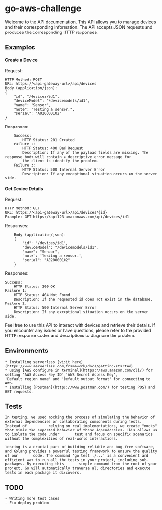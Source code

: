 # go-aws-challenge
Welcome to the API documentation. This API allows you to manage devices and their corresponding information. The API accepts JSON requests and produces the corresponding HTTP responses.

## Examples

#### Create a Device

Request:

    HTTP Method: POST
    URL: https://<api-gateway-url>/api/devices
    Body (application/json):
    {
        "id": "/devices/id1",
        "deviceModel": "/devicemodels/id1",
        "name": "Sensor",
        "note": "Testing a sensor.",
        "serial": "A020000102"
    }

Responses:

        Success:
            HTTP Status: 201 Created
        Failure 1:
            HTTP Status: 400 Bad Request
            Description: If any of the payload fields are missing. The response body will contain a descriptive error message for
            the client to identify the problem.
        Failure 2:
            HTTP Status: 500 Internal Server Error
            Description: If any exceptional situation occurs on the server side.

#### Get Device Details

Request:

    HTTP Method: GET
    URL: https://<api-gateway-url>/api/devices/{id}
    Example: GET https://api123.amazonaws.com/api/devices/id1

Responses:

        Body (application/json):
        {
            "id": "/devices/id1",
            "deviceModel": "/devicemodels/id1",
            "name": "Sensor",
            "note": "Testing a sensor.",
            "serial": "A020000102"
        }

Responses:
            
    Success:
        HTTP Status: 200 OK
    Failure 1:
        HTTP Status: 404 Not Found
        Description: If the requested id does not exist in the database.
    Failure 2:
        HTTP Status: 500 Internal Server Error
        Description: If any exceptional situation occurs on the server side.

Feel free to use this API to interact with devices and retrieve their details. If you encounter any issues or have questions, please refer to the provided HTTP response codes and descriptions to diagnose the problem.

## Environments
    * Installing serverless [visit here](https://www.serverless.com/framework/docs/getting-started).
    * using [AWS configure in terminal](https://aws.amazon.com/cli/) for setting 'AWS Access Key ID','AWS Secret Access Key',
    'Default region name' and 'Default output format' for connecting to AWS.
    * Installing [Postman](https://www.postman.com/) for testing POST and GET requests.

## Tests
    In testing, we used mocking the process of simulating the behavior of external dependencies or collaborating components during tests. Instead of          relying on real implementations, we create "mocks" that mimic the expected behavior of these dependencies. This allows us to isolate the code under       test and focus on specific scenarios without the complexities of real-world interactions.

    Testing is a crucial part of building reliable and bug-free software, and Golang provides a powerful testing framework to ensure the quality of our       code. The command 'go test ./...' is a convenient and efficient way to run all the tests in your project, including sub-packages. By executing this       simple command from the root of your project, Go will automatically traverse all directories and execute tests in each package it discovers.

## TODO
    - Writing more test cases
    - Fix deploy problem
